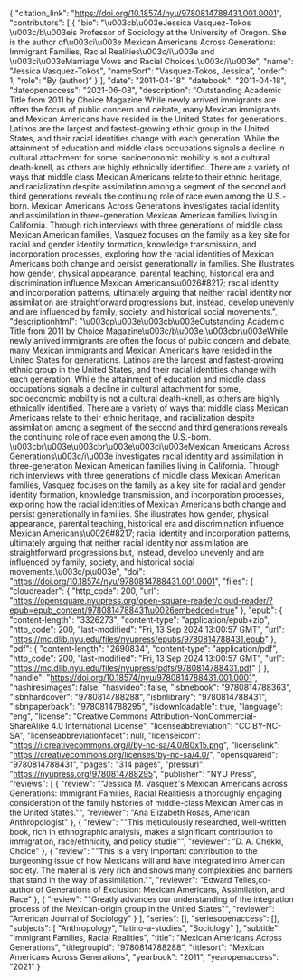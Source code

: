 {
   "citation_link": "https://doi.org/10.18574/nyu/9780814788431.001.0001",
   "contributors": [
     {
       "bio": "\u003cb\u003eJessica Vasquez-Tokos \u003c/b\u003eis Professor of Sociology at the University of Oregon. She is the author of\u003ci\u003e Mexican Americans Across Generations: Immigrant Families, Racial Realities\u003c/i\u003e and \u003ci\u003eMarriage Vows and Racial Choices.\u003c/i\u003e",
       "name": "Jessica Vasquez-Tokos",
       "nameSort": "Vasquez-Tokos, Jessica",
       "order": 1,
       "role": "By (author)"
     }
   ],
   "date": "2011-04-18",
   "datebook": "2011-04-18",
   "dateopenaccess": "2021-06-08",
   "description": "Outstanding Academic Title from 2011 by Choice Magazine While newly arrived immigrants are often the focus of public concern and debate, many Mexican immigrants and Mexican Americans have resided in the United States for generations. Latinos are the largest and fastest-growing ethnic group in the United States, and their racial identities change with each generation. While the attainment of education and middle class occupations signals a decline in cultural attachment for some, socioeconomic mobility is not a cultural death-knell, as others are highly ethnically identified. There are a variety of ways that middle class Mexican Americans relate to their ethnic heritage, and racialization despite assimilation among a segment of the second and third generations reveals the continuing role of race even among the U.S.-born. Mexican Americans Across Generations investigates racial identity and assimilation in three-generation Mexican American families living in California. Through rich interviews with three generations of middle class Mexican American families, Vasquez focuses on the family as a key site for racial and gender identity formation, knowledge transmission, and incorporation processes, exploring how the racial identities of Mexican Americans both change and persist generationally in families. She illustrates how gender, physical appearance, parental teaching, historical era and discrimination influence Mexican Americans\u0026#8217; racial identity and incorporation patterns, ultimately arguing that neither racial identity nor assimilation are straightforward progressions but, instead, develop unevenly and are influenced by family, society, and historical social movements.",
   "descriptionhtml": "\u003cp\u003e\u003cb\u003eOutstanding Academic Title from 2011 by Choice Magazine\u003c/b\u003e \u003cbr\u003eWhile newly arrived immigrants are often the focus of public concern and debate, many Mexican immigrants and Mexican Americans have resided in the United States for generations. Latinos are the largest and fastest-growing ethnic group in the United States, and their racial identities change with each generation. While the attainment of education and middle class occupations signals a decline in cultural attachment for some, socioeconomic mobility is not a cultural death-knell, as others are highly ethnically identified. There are a variety of ways that middle class Mexican Americans relate to their ethnic heritage, and racialization despite assimilation among a segment of the second and third generations reveals the continuing role of race even among the U.S.-born. \u003cbr\u003e\u003cbr\u003e\u003ci\u003eMexican Americans Across Generations\u003c/i\u003e investigates racial identity and assimilation in three-generation Mexican American families living in California. Through rich interviews with three generations of middle class Mexican American families, Vasquez focuses on the family as a key site for racial and gender identity formation, knowledge transmission, and incorporation processes, exploring how the racial identities of Mexican Americans both change and persist generationally in families. She illustrates how gender, physical appearance, parental teaching, historical era and discrimination influence Mexican Americans\u0026#8217; racial identity and incorporation patterns, ultimately arguing that neither racial identity nor assimilation are straightforward progressions but, instead, develop unevenly and are influenced by family, society, and historical social movements.\u003c/p\u003e",
   "doi": "https://doi.org/10.18574/nyu/9780814788431.001.0001",
   "files": {
     "cloudreader": {
       "http_code": 200,
       "url": "https://opensquare.nyupress.org/open-square-reader/cloud-reader/?epub=epub_content/9780814788431\u0026embedded=true"
     },
     "epub": {
       "content-length": "3326273",
       "content-type": "application/epub+zip",
       "http_code": 200,
       "last-modified": "Fri, 13 Sep 2024 13:00:57 GMT",
       "url": "https://mc.dlib.nyu.edu/files/nyupress/epubs/9780814788431.epub"
     },
     "pdf": {
       "content-length": "2690834",
       "content-type": "application/pdf",
       "http_code": 200,
       "last-modified": "Fri, 13 Sep 2024 13:00:57 GMT",
       "url": "https://mc.dlib.nyu.edu/files/nyupress/pdfs/9780814788431.pdf"
     }
   },
   "handle": "https://doi.org/10.18574/nyu/9780814788431.001.0001",
   "hashiresimages": false,
   "hasvideo": false,
   "isbnebook": "9780814788363",
   "isbnhardcover": "9780814788288",
   "isbnlibrary": "9780814788431",
   "isbnpaperback": "9780814788295",
   "isdownloadable": true,
   "language": "eng",
   "license": "Creative Commons Attribution-NonCommercial-ShareAlike 4.0 International License",
   "licenseabbreviation": "CC BY-NC-SA",
   "licenseabbreviationfacet": null,
   "licenseicon": "https://i.creativecommons.org/l/by-nc-sa/4.0/80x15.png",
   "licenselink": "https://creativecommons.org/licenses/by-nc-sa/4.0/",
   "opensquareid": "9780814788431",
   "pages": "314 pages",
   "pressurl": "https://nyupress.org/9780814788295",
   "publisher": "NYU Press",
   "reviews": [
     {
       "review": "\"Jessica M. Vasquez's Mexican Americans across Generations: Immigrant Families, Racial Realitiesis a thoroughly engaging consideration of the family histories of middle-class Mexican Americas in the United States.\"",
       "reviewer": "Ana Elizabeth Rosas, American Anthropologist"
     },
     {
       "review": "\"This meticulously researched, well-written book, rich in ethnographic analysis, makes a significant contribution to immigration, race/ethnicity, and policy studie\"",
       "reviewer": "D. A. Chekki, Choice"
     },
     {
       "review": "\"This is a very important contribution to the burgeoning issue of how Mexicans will and have integrated into American society. The material is very rich and shows many complexities and barriers that stand in the way of assimilation.\"",
       "reviewer": "Edward Telles,co-author of Generations of Exclusion: Mexican Americans, Assimilation, and Race"
     },
     {
       "review": "\"Greatly advances our understanding of the integration process of the Mexican-origin group in the United States\"",
       "reviewer": "American Journal of Sociology"
     }
   ],
   "series": [],
   "seriesopenaccess": [],
   "subjects": [
     "Anthropology",
     "latino-a-studies",
     "Sociology"
   ],
   "subtitle": "Immigrant Families, Racial Realities",
   "title": "Mexican Americans Across Generations",
   "titlegroupid": "9780814788288",
   "titlesort": "Mexican Americans Across Generations",
   "yearbook": "2011",
   "yearopenaccess": "2021"
 }
